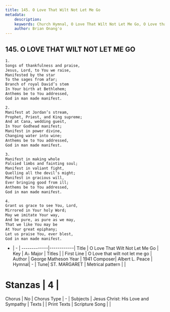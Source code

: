 ```yaml
---
title: 145. O Love That Wilt Not Let Me Go
metadata:
    description: 
    keywords: Church Hymnal, O Love That Wilt Not Let Me Go, O Love that wilt not let me go, 
    author: Brian Onang'o
---
```



## 145. O LOVE THAT WILT NOT LET ME GO

```txt
1.
Songs of thankfulness and praise,
Jesus, Lord, to You we raise,
Manifested by the star
To the sages from afar;
Branch of royal David’s stem
In Your birth at Bethlehem;
Anthems be to You addressed,
God in man made manifest.

2.
Manifest at Jordan’s stream,
Prophet, Priest, and King supreme;
And at Cana, wedding guest,
In Your Godhead manifest;
Manifest in power divine,
Changing water into wine;
Anthems be to You addressed,
God in man made manifest.

3.
Manifest in making whole
Palsied limbs and fainting soul;
Manifest in valiant fight,
Quelling all the devil’s might;
Manifest in gracious will,
Ever bringing good from ill;
Anthems be to You addressed,
God in man made manifest.

4.
Grant us grace to see You, Lord,
Mirrored in Your holy Word;
May we imitate Your way,
And be pure, as pure as we may,
That we like You may be
At Your great epiphany;
Let us praise You, ever blest,
God in man made manifest.
```

- |   -  |
-------------|------------|
Title | O Love That Wilt Not Let Me Go |
Key | A♭ Major |
Titles |  |
First Line | O Love that wilt not let me go |
Author | George Matheson
Year | 1941
Composer| Albert L. Peace |
Hymnal|  - |
Tune| ST. MARGARET |
Metrical pattern | |
# Stanzas | 4 |
Chorus | No |
Chorus Type | - |
Subjects | Jesus Christ: His Love and Sympathy |
Texts |  |
Print Texts | 
Scripture Song |  |
  
